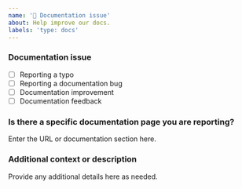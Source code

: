 ```yaml
---
name: '📖 Documentation issue'
about: Help improve our docs.
labels: 'type: docs'
---
```


### Documentation issue

<!-- (Update "[ ]" to "[x]" to check a box) -->

- [ ] Reporting a typo
- [ ] Reporting a documentation bug
- [ ] Documentation improvement
- [ ] Documentation feedback

<!--
  If your issue is not regarding the documentation, please choose an issue type:
  https://github.com/lucasvieirasilva/nx-plugins/issues/new/choose
-->

### Is there a specific documentation page you are reporting?

Enter the URL or documentation section here.

### Additional context or description

Provide any additional details here as needed.
